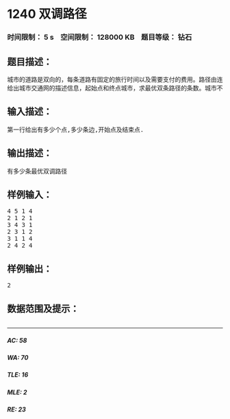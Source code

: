 # 1240 双调路径   
### 时间限制： 5 s&nbsp;&nbsp;&nbsp;&nbsp;空间限制： 128000 KB&nbsp;&nbsp;&nbsp;&nbsp;题目等级： 钻石  
## 题目描述：  

<pre>
城市的道路是双向的，每条道路有固定的旅行时间以及需要支付的费用。路径由连续的道路组成。总时间是各条道路旅行时间的和，总费用是各条道路所支付费用的总和。同样的出发地和目的地，如果路径A比路径B所需时间少且费用低，那么我们说路径A比路径B好。对于某条路径，如果没有其他路径比它好，那么该路径被称为最优双调路径。这样的路径可能不止一条，或者说根本不存在。   
给出城市交通网的描述信息，起始点和终点城市，求最优双条路径的条数。城市不超过100个，边数不超过300，每条边上的费用和时间都不超过100。
</pre>
  
  
## 输入描述：  

<pre>
第一行给出有多少个点,多少条边,开始点及结束点.
</pre>
  
  
## 输出描述：  

<pre>
有多少条最优双调路径
</pre>
  
  
## 样例输入：  

<pre>
4 5 1 4  
2 1 2 1  
3 4 3 1  
2 3 1 2  
3 1 1 4  
2 4 2 4
</pre>
  
  
## 样例输出：  

<pre>
2
</pre>
  
  
## 数据范围及提示：  

<pre>
</pre>
  
  
***  

##### AC: 58  
##### WA: 70  
##### TLE: 16  
##### MLE: 2  
##### RE: 23  
